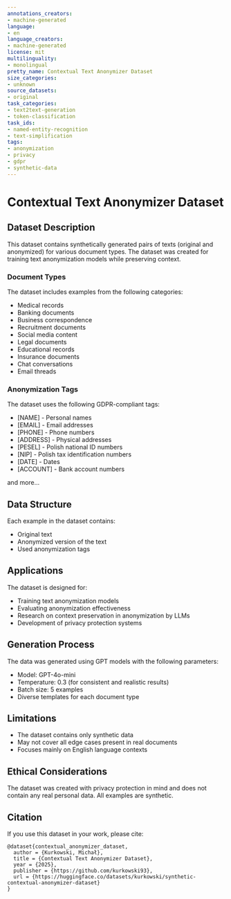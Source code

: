 ```yaml
---
annotations_creators:
- machine-generated
language:
- en
language_creators:
- machine-generated
license: mit
multilinguality:
- monolingual
pretty_name: Contextual Text Anonymizer Dataset
size_categories:
- unknown
source_datasets:
- original
task_categories:
- text2text-generation
- token-classification
task_ids:
- named-entity-recognition
- text-simplification
tags:
- anonymization
- privacy
- gdpr
- synthetic-data
---
```


# Contextual Text Anonymizer Dataset

## Dataset Description

This dataset contains synthetically generated pairs of texts (original and anonymized) for various document types. The dataset was created for training text anonymization models while preserving context.

### Document Types

The dataset includes examples from the following categories:
- Medical records
- Banking documents
- Business correspondence
- Recruitment documents
- Social media content
- Legal documents
- Educational records
- Insurance documents
- Chat conversations
- Email threads

### Anonymization Tags

The dataset uses the following GDPR-compliant tags:
- [NAME] - Personal names
- [EMAIL] - Email addresses
- [PHONE] - Phone numbers
- [ADDRESS] - Physical addresses
- [PESEL] - Polish national ID numbers
- [NIP] - Polish tax identification numbers
- [DATE] - Dates
- [ACCOUNT] - Bank account numbers

and more...

## Data Structure

Each example in the dataset contains:
- Original text
- Anonymized version of the text
- Used anonymization tags

## Applications

The dataset is designed for:
- Training text anonymization models
- Evaluating anonymization effectiveness
- Research on context preservation in anonymization by LLMs
- Development of privacy protection systems

## Generation Process

The data was generated using GPT models with the following parameters:
- Model: GPT-4o-mini
- Temperature: 0.3 (for consistent and realistic results)
- Batch size: 5 examples
- Diverse templates for each document type

## Limitations

- The dataset contains only synthetic data
- May not cover all edge cases present in real documents
- Focuses mainly on English language contexts

## Ethical Considerations

The dataset was created with privacy protection in mind and does not contain any real personal data. All examples are synthetic.

## Citation

If you use this dataset in your work, please cite:

```
@dataset{contextual_anonymizer_dataset,
  author = {Kurkowski, Michał},
  title = {Contextual Text Anonymizer Dataset},
  year = {2025},
  publisher = {https://github.com/kurkowski93},
  url = {https://huggingface.co/datasets/kurkowski/synthetic-contextual-anonymizer-dataset}
}
``` 